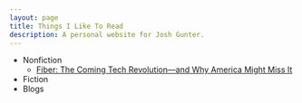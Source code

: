 ```yaml
---
layout: page
title: Things I Like To Read 
description: A personal website for Josh Gunter.
---
```


- Nonfiction
  - [Fiber: The Coming Tech Revolution―and Why America Might Miss It](pages/fiber.html)
- Fiction
- Blogs

